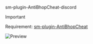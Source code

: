 sm-plugin-AntiBhopCheat-discord
> [!IMPORTANT]
> Requirement: [sm-plugin-AntiBhopCheat](https://github.com/srcdslab/sm-plugin-AntiBhopCheat)

![Preview](https://i.imgur.com/T2NYkTc.png)
